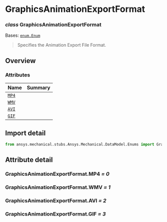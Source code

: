 <a id="graphicsanimationexportformat"></a>

# GraphicsAnimationExportFormat

<a id="GraphicsAnimationExportFormat"></a>

### *class* GraphicsAnimationExportFormat

Bases: [`enum.Enum`](https://docs.python.org/3/library/enum.html#enum.Enum)

> Specifies the Animation Export File Format.

> <!-- !! processed by numpydoc !! -->

<a id="overview"></a>

## Overview

### Attributes

| Name | Summary |
|-----------------------------------------------|----|
| [`MP4`](#GraphicsAnimationExportFormat.MP4)   |    |
| [`WMV`](#GraphicsAnimationExportFormat.WMV)   |    |
| [`AVI`](#GraphicsAnimationExportFormat.AVI)   |    |
| [`GIF`](#GraphicsAnimationExportFormat.GIF)   |    |

<a id="import-detail"></a>

## Import detail

```python
from ansys.mechanical.stubs.Ansys.Mechanical.DataModel.Enums import GraphicsAnimationExportFormat
```

<a id="attribute-detail"></a>

## Attribute detail

<a id="GraphicsAnimationExportFormat.MP4"></a>

### GraphicsAnimationExportFormat.MP4 *= 0*

<a id="GraphicsAnimationExportFormat.WMV"></a>

### GraphicsAnimationExportFormat.WMV *= 1*

<a id="GraphicsAnimationExportFormat.AVI"></a>

### GraphicsAnimationExportFormat.AVI *= 2*

<a id="GraphicsAnimationExportFormat.GIF"></a>

### GraphicsAnimationExportFormat.GIF *= 3*
